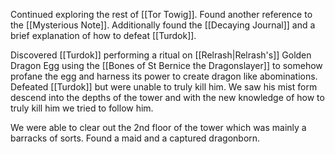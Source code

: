 Continued exploring the rest of [[Tor Towig]]. Found another reference to the [[Mysterious Note]]. Additionally found the [[Decaying Journal]] and a brief explanation of how to defeat [[Turdok]].

Discovered [[Turdok]] performing a ritual on [[Relrash|Relrash's]] Golden Dragon Egg using the [[Bones of St Bernice the Dragonslayer]] to somehow profane the egg and harness its power to create dragon like abominations. Defeated [[Turdok]] but were unable to truly kill him. We saw his mist form descend into the depths of the tower and with the new knowledge of how to truly kill him we tried to follow him.

We were able to clear out the 2nd floor of the tower which was mainly a barracks of sorts. Found a maid and a captured dragonborn.